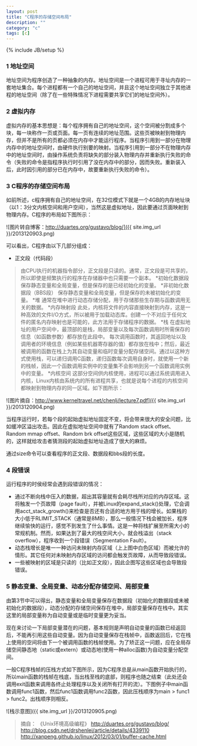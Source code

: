 ```yaml
---
layout: post
title: "C程序的存储空间布局"
description: ""
category: "c"
tags: [c]
---
```

{% include JB/setup %}

### 1 地址空间

地址空间为程序创造了一种抽象的内存。地址空间是一个进程可用于寻址内存的一套地址集合。每个进程都有一个自己的地址空间，并且这个地址空间独立于其他进程的地址空间（除了在一些特殊情况下进程需要共享它们的地址空间外）。

### 2 虚拟内存

虚拟内存的基本思想是：每个程序拥有自己的地址空间，这个空间被分割成多个块，每一块称作一页或页面。每一页有连续的地址范围。这些页被映射到物理内存，但并不是所有的页都必须在内存中才能运行程序。当程序引用到一部分在物理内存中的地址空间时，由硬件执行别要的映射。当程序引用到一部分不在物理内存中的地址空间时，由操作系统负责将缺失的部分装入物理内存并重新执行失败的命令（失败的命令是指程序执行时引用了没在内存中的部分，因而失败。重新装入后，此时因引用的部分已在内存中，故要重新执行失败的命令）。

### 3 C程序的存储空间布局

如前所述，c程序拥有自己的地址空间，在32位模式下就是一个4GB的内存地址块（以1：3分文内核空间和用户空间），当然这是虚拟地址，因此要通过页面映射到物理内存。C程序的布局如下图所示：

![图片转自博客：http://duartes.org/gustavo/blog/]({{ site.img_url }}/2013120903.png)

可以看出，C程序由以下几部分组成：
* 正文段（代码段）
>由CPU执行的机器指令部分，正文段是只读的。通常，正文段是可共享的，所以即使是频繁执行的程序在存储器中也只需要一个副本。
*初始化数据段
>保存静态变量和全局变量，但是保存的是已经初始化的变量。
*非初始化数据段（BBS段）
>保存静态变量和全局变量，但是保存的未被初始化的变量。
*堆
>通常在堆中进行动态存储分配，用于存储那些生存期与函数调用无关的数据。
*内存映射段
>此处，内核将文件的内容直接映射到内存，这是一种高效的文件I/O方式，所以被用于加载动态库。创建一个不对应于任何文件的匿名内存映射也是可能的，此方法用于存储程序的数据。
*栈
>在虚拟地址的用户空间中，最顶部的是栈，局部变量以及每次函数调用时所需保存的信息（如函数参数）都存放在此段中。
>每次调用函数时，其返回地址以及调用者的环境信息（例如某些机器寄存器的值）都存放在栈中；然后，最近被调用的函数在栈上为其自动变量和临时变量分配存储空间。通过以这种方式使用栈，可以递归调用C函数，递归函数每次调用自身时，就使用一个新的栈帧，因此一个函数调用实例中的变量集不会影响到另一个函数调用实例中的变量。
*内核空间
>这部分空间供内核使用，进程可以通过系统调用进入内核，Linux内核由系统内的所有进程共享，也就是说每个进程的内核空间都映射到物理内存的同一区域。如下图所示：

![图片摘自：http://www.kerneltravel.net/chenlj/lecture7.pdf]({{ site.img_url }}/2013120904.png)

当程序运行时，若每个段的起始虚拟地址固定不变，将会带来很大的安全问题，比如缓冲区溢出攻击。因此在虚拟地址空间中就有了Random stack offset、Random mmap offset、Random brk offset这些区域，这些区域的大小是随机的，这样就给攻击者猜测段的起始虚拟地址造成了很大的麻烦。

通过size命令可以查看程序的正文段、数据段和bbs段的长度。

### 4 段错误

运行程序的时侯经常会遇到段错误的情况：

* 通过不断向栈中压入的数据，超出其容量就有会耗尽栈所对应的内存区域。这将触发一个页故障（page fault），并被Linux的expand_stack()处理，它会调用acct_stack_growth()来检查是否还有合适的地方用于栈的增长。如果栈的大小低于RLIMIT_STACK（通常是8MB），那么一般情况下栈会被加长，程序继续愉快的运行，感觉不到发生了什么事情。这是一种将栈扩展至所需大小的常规机制。然而，如果达到了最大的栈空间大小，就会栈溢出（stack overflow），程序收到一个段错误（Segmentation Fault）。
* 动态栈增长是唯一一种访问未映射内存区域（上上图中白色区域）而被允许的情形。其它任何对未映射内存区域的访问都会触发页故障，从而导致段错误。
* 一些被映射的区域是只读的（比如正文段），因此企图写这些区域也会导致段错误。

### 5 静态变量、全局变量、动态分配存储空间、局部变量

由第3节中可以得出，静态变量和全局变量保存在数据段（初始化的数据段或未被初始化的数据段），动态分配的存储空间保存在堆中，局部变量保存在栈中。其实这里的局部变量称为自动变量或是临时变量更为妥当。

现在来讨论一下局部变量潜在的问题，基本规则是声明自动变量的函数已经返回后，不能再引用这些自动变量。因为自动变量保存在栈帧中，函数返回后，它在栈上使用的空间将由下一个被调用函数的栈帧使用。为了矫正这一问题，应在全局存储空间静态地（static或extern）或动态地(使用一种alloc函数)为自动变量分配空间。

一般C程序栈帧的压栈方式如下图所示，因为C程序总是从main函数开始执行的，所以main函数的栈帧在栈底，当出栈至栈的底部，则程序也随之结束（此处还会调用exit函数来调用各终止处理程序以及关闭所有打开的流）。下图例子中main函数调用func1函数，然后func1函数调用func2函数，因此压栈顺序为main > func1 > func2。出栈顺序则相反。

![栈示意图]({{ site.img_url }}/2013120905.png)


>摘自：
>《Unix环境高级编程》
>http://duartes.org/gustavo/blog/
>http://blog.csdn.net/drshenlei/article/details/4339110
>http://xanpeng.github.io/linux/2012/03/01/buffer-cache.html
